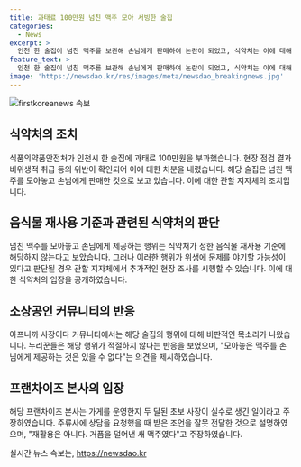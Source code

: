 ```yaml
---
title: 과태료 100만원 넘친 맥주 모아 서빙한 술집
categories:
  - News
excerpt: >
  인천 한 술집이 넘친 맥주를 보관해 손님에게 판매하여 논란이 되었고, 식약처는 이에 대해 비위생적 취급으로 과태료 100만원을 부과했다. 해당 가게는 음식물 재사용 기준에 적합하다고 주장했지만, 이에 대한 의혹이 제기되며 자영업자와 누리꾼들의 비판을 받았다. 해당 프랜차이즈 본사는 새로 따른 맥주를 제공했던 것이라 주장하며 사과했다.
feature_text: >
  인천 한 술집이 넘친 맥주를 보관해 손님에게 판매하여 논란이 되었고, 식약처는 이에 대해 비위생적 취급으로 과태료 100만원을 부과했다. 해당 가게는 음식물 재사용 기준에 적합하다고 주장했지만, 이에 대한 의혹이 제기되며 자영업자와 누리꾼들의 비판을 받았다. 해당 프랜차이즈 본사는 새로 따른 맥주를 제공했던 것이라 주장하며 사과했다.
image: 'https://newsdao.kr/res/images/meta/newsdao_breakingnews.jpg'
---
```


<p><img src="https://newsdao.kr/res/images/meta/newsdao_breakingnews.jpg" alt="firstkoreanews 속보" /></p>

<h2 data-ke-size="size26">식약처의 조치</h2>

<p data-ke-size="size16">식품의약품안전처가 인천시 한 술집에 과태료 100만원을 부과했습니다. 현장 점검 결과 비위생적 취급 등의 위반이 확인되어 이에 대한 처분을 내렸습니다. 해당 술집은 넘친 맥주를 모아놓고 손님에게 판매한 것으로 보고 있습니다. 이에 대한 관할 지자체의 조치입니다. </p>

<h2 data-ke-size="size26">음식물 재사용 기준과 관련된 식약처의 판단</h2>

<p data-ke-size="size16">넘친 맥주를 모아놓고 손님에게 제공하는 행위는 식약처가 정한 음식물 재사용 기준에 해당하지 않는다고 보았습니다. 그러나 이러한 행위가 위생에 문제를 야기할 가능성이 있다고 판단될 경우 관할 지자체에서 추가적인 현장 조사를 시행할 수 있습니다. 이에 대한 식약처의 입장을 공개하였습니다. </p>

<h2 data-ke-size="size26">소상공인 커뮤니티의 반응</h2>

<p data-ke-size="size16">아프니까 사장이다 커뮤니티에서는 해당 술집의 행위에 대해 비판적인 목소리가 나왔습니다. 누리꾼들은 해당 행위가 적절하지 않다는 반응을 보였으며, "모아놓은 맥주를 손님에게 제공하는 것은 있을 수 없다"는 의견을 제시하였습니다. </p>

<h2 data-ke-size="size26">프랜차이즈 본사의 입장</h2>

<p data-ke-size="size16">해당 프랜차이즈 본사는 가게를 운영한지 두 달된 초보 사장이 실수로 생긴 일이라고 주장하였습니다. 주류사에 상담을 요청했을 때 받은 조언을 잘못 전달한 것으로 설명하였으며, "재활용은 아니다. 거품을 덜어낸 새 맥주였다"고 주장하였습니다. </p>
실시간 뉴스 속보는, <a href="https://newsdao.kr" rel="dofollow">https://newsdao.kr</a>


